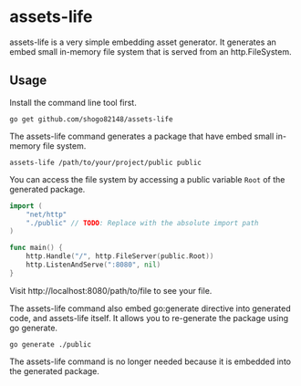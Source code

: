 # assets-life

assets-life is a very simple embedding asset generator.
It generates an embed small in-memory file system that is served from an http.FileSystem.

## Usage

Install the command line tool first.

```
go get github.com/shogo82148/assets-life
```

The assets-life command generates a package that have embed small in-memory file system.

```
assets-life /path/to/your/project/public public
```

You can access the file system by accessing a public variable `Root` of the generated package.

```go
import (
    "net/http"
    "./public" // TODO: Replace with the absolute import path
)

func main() {
    http.Handle("/", http.FileServer(public.Root))
    http.ListenAndServe(":8080", nil)
}
```

Visit http://localhost:8080/path/to/file to see your file.

The assets-life command also embed go:generate directive into generated code, and assets-life itself.
It allows you to re-generate the package using go generate.

```
go generate ./public
```

The assets-life command is no longer needed because it is embedded into the generated package.
